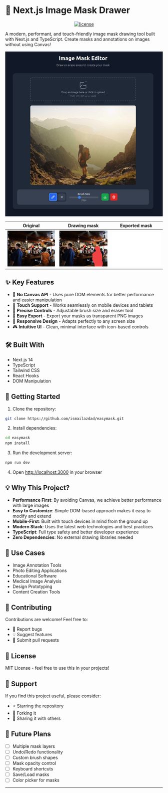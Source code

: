 # 🎨 Next.js Image Mask Drawer

<p align='center'>
<a href="https://easymask.surge.sh" target="_blank"><img src='https://img.shields.io/badge/demo_link-demo-yellow' alt='license'></a>
</p>


A modern, performant, and touch-friendly image mask drawing tool built with Next.js and TypeScript. Create masks and annotations on images without using Canvas!

![Demo Preview](preview.png)

| Original | Drawing mask | Exported mask |
|----------|-------------|---------------|
| <img src="original.png" width="250" /> | <img src="mask_draw.png" width="250" /> | <img src="mask_generated.png" width="250" /> |

## ✨ Key Features

- 🚀 **No Canvas API** - Uses pure DOM elements for better performance and easier manipulation
- 📱 **Touch Support** - Works seamlessly on mobile devices and tablets
- 🎯 **Precise Controls** - Adjustable brush size and eraser tool
- 💾 **Easy Export** - Export your masks as transparent PNG images
- 🔄 **Responsive Design** - Adapts perfectly to any screen size
- 🎮 **Intuitive UI** - Clean, minimal interface with icon-based controls

## 🛠️ Built With

- Next.js 14
- TypeScript
- Tailwind CSS
- React Hooks
- DOM Manipulation

## 🚀 Getting Started

1. Clone the repository:
```bash
git clone https://github.com/ismailazdad/easymask.git
```

2. Install dependencies:
```bash
cd easymask
npm install
```

3. Run the development server:
```bash
npm run dev
```

4. Open [http://localhost:3000](http://localhost:3000) in your browser

## 💡 Why This Project?

- **Performance First**: By avoiding Canvas, we achieve better performance with large images
- **Easy to Customize**: Simple DOM-based approach makes it easy to modify and extend
- **Mobile-First**: Built with touch devices in mind from the ground up
- **Modern Stack**: Uses the latest web technologies and best practices
- **TypeScript**: Full type safety and better developer experience
- **Zero Dependencies**: No external drawing libraries needed

## 🌟 Use Cases

- Image Annotation Tools
- Photo Editing Applications
- Educational Software
- Medical Image Analysis
- Design Prototyping
- Content Creation Tools

## 🤝 Contributing

Contributions are welcome! Feel free to:

- 🐛 Report bugs
- 💡 Suggest features
- 🔧 Submit pull requests

## 📝 License

MIT License - feel free to use this in your projects!

## 🙏 Support

If you find this project useful, please consider:
- ⭐ Starring the repository
- 🔀 Forking it
- 📢 Sharing it with others

## 🔮 Future Plans

- [ ] Multiple mask layers
- [ ] Undo/Redo functionality
- [ ] Custom brush shapes
- [ ] Mask opacity control
- [ ] Keyboard shortcuts
- [ ] Save/Load masks
- [ ] Color picker for masks

---

<!--
### 🌟 Star History

[![Star History Chart](https://api.star-history.com/svg?repos=yourusername/mask-drawer&type=Date)](https://star-history.com/#yourusername/mask-drawer&Date)



Built with ❤️ by [Your Name]

-->